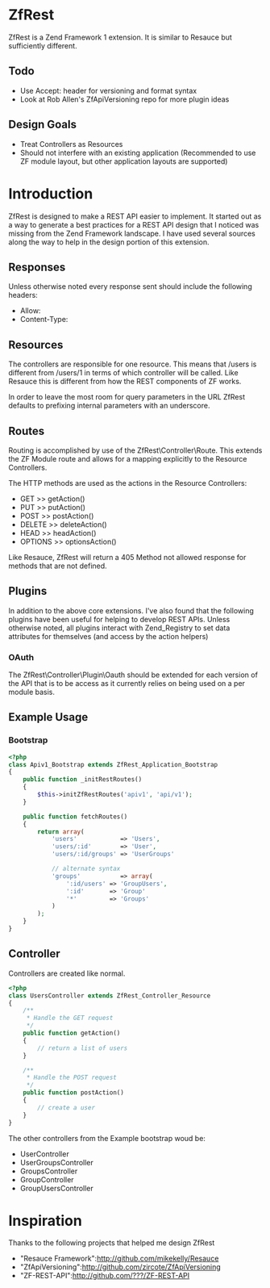 # ZfRest #

ZfRest is a Zend Framework 1 extension. It is similar to Resauce but sufficiently different.

## Todo ##

* Use Accept: header for versioning and format syntax
* Look at Rob Allen's ZfApiVersioning repo for more plugin ideas

## Design Goals ##

* Treat Controllers as Resources
* Should not interfere with an existing application (Recommended to use ZF module layout, but other application layouts are supported)

# Introduction #

ZfRest is designed to make a REST API easier to implement. It started out as a way to generate a best practices for a
REST API design that I noticed was missing from the Zend Framework landscape. I have used several sources along the way
to help in the design portion of this extension.

## Responses ##

Unless otherwise noted every response sent should include the following headers:
* Allow:
* Content-Type:

## Resources ##

The controllers are responsible for one resource. This means that /users is different from /users/1 in terms of which
controller will be called. Like Resauce this is different from how the REST components of ZF works.

In order to leave the most room for query parameters in the URL ZfRest defaults to prefixing internal parameters with an
underscore.

## Routes ##

Routing is accomplished by use of the ZfRest\Controller\Route. This extends the ZF Module route and allows for a mapping
explicitly to the Resource Controllers.

The HTTP methods are used as the actions in the Resource Controllers:

* GET >> getAction()
* PUT >> putAction()
* POST >> postAction()
* DELETE >> deleteAction()
* HEAD >> headAction()
* OPTIONS >> optionsAction()

Like Resauce, ZfRest will return a 405 Method not allowed response for methods that are not defined.

## Plugins ##

In addition to the above core extensions. I've also found that the following plugins have been useful for helping to
develop REST APIs. Unless otherwise noted, all plugins interact with Zend_Registry to set data attributes for
themselves (and access by the action helpers)

### OAuth ###

The ZfRest\Controller\Plugin\Oauth should be extended for each version of the API that is to be access as it currently
relies on being used on a per module basis.

## Example Usage ##

### Bootstrap ###

```php
<?php
class Apiv1_Bootstrap extends ZfRest_Application_Bootstrap
{
	public function _initRestRoutes()
	{
		$this->initZfRestRoutes('apiv1', 'api/v1');
	}

	public function fetchRoutes()
	{
		return array(
			'users'            => 'Users',
			'users/:id'        => 'User',
			'users/:id/groups' => 'UserGroups'

			// alternate syntax
			'groups'           => array(
				':id/users' => 'GroupUsers',
				':id'       => 'Group'
				'*'         => 'Groups'
			)
		);
	}
}
```

## Controller ##

Controllers are created like normal.
```php
<?php
class UsersController extends ZfRest_Controller_Resource
{
	/**
	 * Handle the GET request
	 */
	public function getAction()
	{
		// return a list of users
	}

	/**
	 * Handle the POST request
	 */
	public function postAction()
	{
		// create a user
	}
}
```

The other controllers from the Example bootstrap woud be:

* UserController
* UserGroupsController
* GroupsController
* GroupController
* GroupUsersController

# Inspiration #

Thanks to the following projects that helped me design ZfRest

* "Resauce Framework":http://github.com/mikekelly/Resauce
* "ZfApiVersioning":http://github.com/zircote/ZfApiVersioning
* "ZF-REST-API":http://github.com/???/ZF-REST-API
